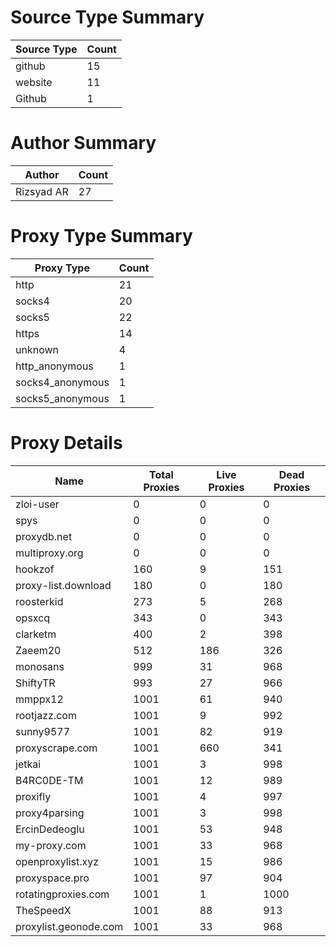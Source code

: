 # Source Type Summary

| Source Type | Count |
|-------------|-------|
| github | 15 |
| website | 11 |
| Github | 1 |


# Author Summary

| Author | Count |
|--------|-------|
| Rizsyad AR | 27 |


# Proxy Type Summary

| Proxy Type | Count |
|------------|-------|
| http | 21 |
| socks4 | 20 |
| socks5 | 22 |
| https | 14 |
| unknown | 4 |
| http_anonymous | 1 |
| socks4_anonymous | 1 |
| socks5_anonymous | 1 |


# Proxy Details

| Name | Total Proxies | Live Proxies | Dead Proxies |
|------|---------------|--------------|---------------|
| zloi-user | 0 | 0 | 0 |
| spys | 0 | 0 | 0 |
| proxydb.net | 0 | 0 | 0 |
| multiproxy.org | 0 | 0 | 0 |
| hookzof | 160 | 9 | 151 |
| proxy-list.download | 180 | 0 | 180 |
| roosterkid | 273 | 5 | 268 |
| opsxcq | 343 | 0 | 343 |
| clarketm | 400 | 2 | 398 |
| Zaeem20 | 512 | 186 | 326 |
| monosans | 999 | 31 | 968 |
| ShiftyTR | 993 | 27 | 966 |
| mmppx12 | 1001 | 61 | 940 |
| rootjazz.com | 1001 | 9 | 992 |
| sunny9577 | 1001 | 82 | 919 |
| proxyscrape.com | 1001 | 660 | 341 |
| jetkai | 1001 | 3 | 998 |
| B4RC0DE-TM | 1001 | 12 | 989 |
| proxifly | 1001 | 4 | 997 |
| proxy4parsing | 1001 | 3 | 998 |
| ErcinDedeoglu | 1001 | 53 | 948 |
| my-proxy.com | 1001 | 33 | 968 |
| openproxylist.xyz | 1001 | 15 | 986 |
| proxyspace.pro | 1001 | 97 | 904 |
| rotatingproxies.com | 1001 | 1 | 1000 |
| TheSpeedX | 1001 | 88 | 913 |
| proxylist.geonode.com | 1001 | 33 | 968 |
